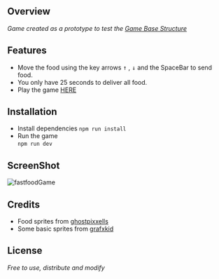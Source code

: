 ## Overview
*Game created as a prototype to test the [Game Base Structure](https://github.com/dev-oiram/PixiGameBase)*

## Features
- Move the food using the key arrows <kbd>&uarr;</kbd> , <kbd>&darr;</kbd> and the SpaceBar to send food.
- You only have 25 seconds to deliver all food.
- Play the game [HERE](https://fastfoodgame.netlify.app/)

## Installation
- Install dependencies
`npm run install`  
- Run the game  
`npm run dev`

## ScreenShot
![fastfoodGame](https://user-images.githubusercontent.com/84867933/136267349-6ed2d031-79c9-4e7d-9b83-8c755dded811.png)


## Credits
- Food sprites from [ghostpixxells](https://ghostpixxells.itch.io/pixelfood)
- Some basic sprites from [grafxkid](https://grafxkid.itch.io/mini-fx-items-ui)

## License 
*Free to use, distribute and modify*
